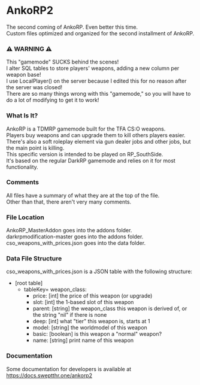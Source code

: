 # AnkoRP2
The second coming of AnkoRP.  Even better this time.  
Custom files optimized and organized for the second installment of AnkoRP.  

### ⚠️ WARNING ⚠️
This "gamemode" SUCKS behind the scenes!  
I alter SQL tables to store players' weapons, adding a new column per weapon base!  
I use LocalPlayer() on the server because I edited this for no reason after the server was closed!  
There are so many things wrong with this "gamemode," so you will have to do a lot of modifying to get it to work!  

### What Is It?
AnkoRP is a TDMRP gamemode built for the TFA CS:O weapons.  
Players buy weapons and can upgrade them to kill others players easier.  
There's also a soft roleplay element via gun dealer jobs and other jobs, but the main point is killing.  
This specific version is intended to be played on RP_SouthSide.  
It's based on the regular DarkRP gamemode and relies on it for most functionality.  

### Comments
All files have a summary of what they are at the top of the file.  
Other than that, there aren't very many comments.  

### File Location
AnkoRP_MasterAddon goes into the addons folder.  
darkrpmodification-master goes into the addons folder.  
cso_weapons_with_prices.json goes into the data folder.  

### Data File Structure
cso_weapons_with_prices.json is a JSON table with the following structure:  
* \[root table]  
     * tableKey= weapon_class:  
          * price: \[int] the price of this weapon (or upgrade)  
          * slot: \[int] the 1-based slot of this weapon  
          * parent: \[string] the weapon_class this weapon is derived of, or the string "nil" if there is none  
          * deep: \[int] what "tier" this weapon is, starts at 1  
          * model: \[string] the worldmodel of this weapon  
          * basic: \[boolean] is this weapon a "normal" weapon?  
          * name: \[string] print name of this weapon  

### Documentation
Some documentation for developers is available at https://docs.sweptthr.one/ankorp2
